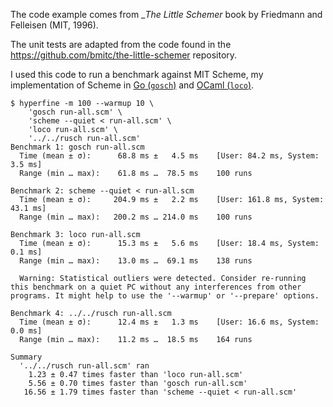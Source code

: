 
The code example comes from _*The Little Schemer* book by Friedmann and Felleisen (MIT, 1996).

The unit tests are adapted from the code found in the https://github.com/bmitc/the-little-schemer repository.

I used this code to run a benchmark against MIT Scheme, my implementation of Scheme in [Go (`gosch`)](https://github.com/twolodzko/gosch)
and [OCaml (`loco`)](https://github.com/twolodzko/loco).

```shell
$ hyperfine -m 100 --warmup 10 \
    'gosch run-all.scm' \
    'scheme --quiet < run-all.scm' \
    'loco run-all.scm' \
    '../../rusch run-all.scm'
Benchmark 1: gosch run-all.scm
  Time (mean ± σ):      68.8 ms ±   4.5 ms    [User: 84.2 ms, System: 3.5 ms]
  Range (min … max):    61.8 ms …  78.5 ms    100 runs
 
Benchmark 2: scheme --quiet < run-all.scm
  Time (mean ± σ):     204.9 ms ±   2.2 ms    [User: 161.8 ms, System: 43.1 ms]
  Range (min … max):   200.2 ms … 214.0 ms    100 runs
 
Benchmark 3: loco run-all.scm
  Time (mean ± σ):      15.3 ms ±   5.6 ms    [User: 18.4 ms, System: 0.1 ms]
  Range (min … max):    13.0 ms …  69.1 ms    138 runs
 
  Warning: Statistical outliers were detected. Consider re-running this benchmark on a quiet PC without any interferences from other programs. It might help to use the '--warmup' or '--prepare' options.
 
Benchmark 4: ../../rusch run-all.scm
  Time (mean ± σ):      12.4 ms ±   1.3 ms    [User: 16.6 ms, System: 0.0 ms]
  Range (min … max):    11.2 ms …  18.5 ms    164 runs
 
Summary
  '../../rusch run-all.scm' ran
    1.23 ± 0.47 times faster than 'loco run-all.scm'
    5.56 ± 0.70 times faster than 'gosch run-all.scm'
   16.56 ± 1.79 times faster than 'scheme --quiet < run-all.scm'
```
